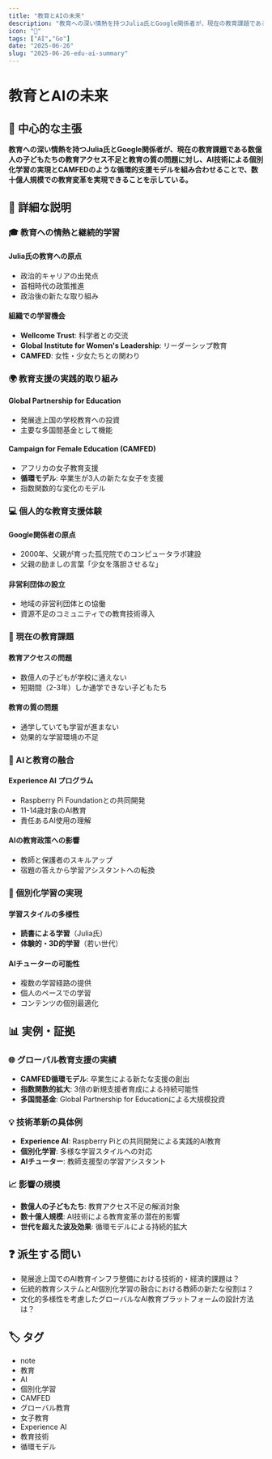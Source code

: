 ```yaml
---
title: "教育とAIの未来"
description: "教育への深い情熱を持つJulia氏とGoogle関係者が、現在の教育課題である数億人の子どもたちの教育アクセス不足と教育の質の問題に対し、AI技術による個別化学習の実現とCAMFEDのような循環的支援モデルを組み合わせることで、数十億人規模での教育変革を実現できることを示している。"
icon: "🤖"
tags: ["AI","Go"]
date: "2025-06-26"
slug: "2025-06-26-edu-ai-summary"
---
```


# 教育とAIの未来

## 🎯 中心的な主張
**教育への深い情熱を持つJulia氏とGoogle関係者が、現在の教育課題である数億人の子どもたちの教育アクセス不足と教育の質の問題に対し、AI技術による個別化学習の実現とCAMFEDのような循環的支援モデルを組み合わせることで、数十億人規模での教育変革を実現できることを示している。**

## 📖 詳細な説明

### 🎓 教育への情熱と継続的学習

#### Julia氏の教育への原点
- 政治的キャリアの出発点
- 首相時代の政策推進
- 政治後の新たな取り組み

#### 組織での学習機会
- **Wellcome Trust**: 科学者との交流
- **Global Institute for Women's Leadership**: リーダーシップ教育
- **CAMFED**: 女性・少女たちとの関わり

### 🌍 教育支援の実践的取り組み

#### Global Partnership for Education
- 発展途上国の学校教育への投資
- 主要な多国間基金として機能

#### Campaign for Female Education (CAMFED)
- アフリカの女子教育支援
- **循環モデル**: 卒業生が3人の新たな女子を支援
- 指数関数的な変化のモデル

### 💻 個人的な教育支援体験

#### Google関係者の原点
- 2000年、父親が育った孤児院でのコンピュータラボ建設
- 父親の励ましの言葉「少女を落胆させるな」

#### 非営利団体の設立
- 地域の非営利団体との協働
- 資源不足のコミュニティでの教育技術導入

### 🚨 現在の教育課題

#### 教育アクセスの問題
- 数億人の子どもが学校に通えない
- 短期間（2-3年）しか通学できない子どもたち

#### 教育の質の問題
- 通学していても学習が進まない
- 効果的な学習環境の不足

### 🤖 AIと教育の融合

#### Experience AI プログラム
- Raspberry Pi Foundationとの共同開発
- 11-14歳対象のAI教育
- 責任あるAI使用の理解

#### AIの教育政策への影響
- 教師と保護者のスキルアップ
- 宿題の答えから学習アシスタントへの転換

### 🎯 個別化学習の実現

#### 学習スタイルの多様性
- **読書による学習**（Julia氏）
- **体験的・3D的学習**（若い世代）

#### AIチューターの可能性
- 複数の学習経路の提供
- 個人のペースでの学習
- コンテンツの個別最適化

## 📊 実例・証拠

### 🌐 グローバル教育支援の実績
- **CAMFED循環モデル**: 卒業生による新たな支援の創出
- **指数関数的拡大**: 3倍の新規支援者育成による持続可能性
- **多国間基金**: Global Partnership for Educationによる大規模投資

### 💡 技術革新の具体例
- **Experience AI**: Raspberry Piとの共同開発による実践的AI教育
- **個別化学習**: 多様な学習スタイルへの対応
- **AIチューター**: 教師支援型の学習アシスタント

### 📈 影響の規模
- **数億人の子どもたち**: 教育アクセス不足の解消対象
- **数十億人規模**: AI技術による教育変革の潜在的影響
- **世代を超えた波及効果**: 循環モデルによる持続的拡大

## ❓ 派生する問い
- 発展途上国でのAI教育インフラ整備における技術的・経済的課題は？
- 伝統的教育システムとAI個別化学習の融合における教師の新たな役割は？
- 文化的多様性を考慮したグローバルなAI教育プラットフォームの設計方法は？

## 🏷️ タグ

- note
- 教育
- AI
- 個別化学習
- CAMFED
- グローバル教育
- 女子教育
- Experience AI
- 教育技術
- 循環モデル